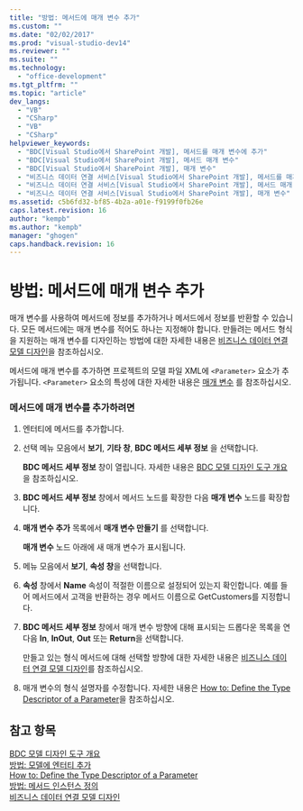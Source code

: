 ```yaml
---
title: "방법: 메서드에 매개 변수 추가"
ms.custom: ""
ms.date: "02/02/2017"
ms.prod: "visual-studio-dev14"
ms.reviewer: ""
ms.suite: ""
ms.technology: 
  - "office-development"
ms.tgt_pltfrm: ""
ms.topic: "article"
dev_langs: 
  - "VB"
  - "CSharp"
  - "VB"
  - "CSharp"
helpviewer_keywords: 
  - "BDC[Visual Studio에서 SharePoint 개발], 메서드를 매개 변수에 추가"
  - "BDC[Visual Studio에서 SharePoint 개발], 메서드 매개 변수"
  - "BDC[Visual Studio에서 SharePoint 개발], 매개 변수"
  - "비즈니스 데이터 연결 서비스[Visual Studio에서 SharePoint 개발], 메서드를 매개 변수에 추가"
  - "비즈니스 데이터 연결 서비스[Visual Studio에서 SharePoint 개발], 메서드 매개 변수"
  - "비즈니스 데이터 연결 서비스[Visual Studio에서 SharePoint 개발], 매개 변수"
ms.assetid: c5b6fd32-bf85-4b2a-a01e-f9199f0fb26e
caps.latest.revision: 16
author: "kempb"
ms.author: "kempb"
manager: "ghogen"
caps.handback.revision: 16
---
```

# 방법: 메서드에 매개 변수 추가
  매개 변수를 사용하여 메서드에 정보를 추가하거나 메서드에서 정보를 반환할 수 있습니다.  모든 메서드에는 매개 변수를 적어도 하나는 지정해야 합니다.  만들려는 메서드 형식을 지원하는 매개 변수를 디자인하는 방법에 대한 자세한 내용은 [비즈니스 데이터 연결 모델 디자인](../sharepoint/designing-a-business-data-connectivity-model.md)을 참조하십시오.  
  
 메서드에 매개 변수를 추가하면 프로젝트의 모델 파일 XML에 `<Parameter>` 요소가 추가됩니다.  `<Parameter>` 요소의 특성에 대한 자세한 내용은 [매개 변수](http://go.microsoft.com/fwlink/?LinkId=169284) 를 참조하십시오.  
  
### 메서드에 매개 변수를 추가하려면  
  
1.  엔터티에 메서드를 추가합니다.  
  
2.  선택 메뉴 모음에서 **보기**, **기타 창**, **BDC 메서드 세부 정보** 을 선택합니다.  
  
     **BDC 메서드 세부 정보** 창이 열립니다.  자세한 내용은 [BDC 모델 디자인 도구 개요](../sharepoint/bdc-model-design-tools-overview.md)을 참조하십시오.  
  
3.  **BDC 메서드 세부 정보** 창에서 메서드 노드를 확장한 다음 **매개 변수** 노드를 확장합니다.  
  
4.  **매개 변수 추가** 목록에서 **매개 변수 만들기** 를 선택합니다.  
  
     **매개 변수** 노드 아래에 새 매개 변수가 표시됩니다.  
  
5.  메뉴 모음에서 **보기**, **속성 창**을 선택합니다.  
  
6.  **속성** 창에서 **Name** 속성이 적절한 이름으로 설정되어 있는지 확인합니다.  예를 들어 메서드에서 고객을 반환하는 경우 메서드 이름으로 GetCustomers를 지정합니다.  
  
7.  **BDC 메서드 세부 정보** 창에서 매개 변수 방향에 대해 표시되는 드롭다운 목록을 연 다음 **In**, **InOut**, **Out** 또는 **Return**을 선택합니다.  
  
     만들고 있는 형식 메서드에 대해 선택할 방향에 대한 자세한 내용은 [비즈니스 데이터 연결 모델 디자인](../sharepoint/designing-a-business-data-connectivity-model.md)를 참조하십시오.  
  
8.  매개 변수의 형식 설명자를 수정합니다.  자세한 내용은 [How to: Define the Type Descriptor of a Parameter](../sharepoint/how-to-define-the-type-descriptor-of-a-parameter.md)을 참조하십시오.  
  
## 참고 항목  
 [BDC 모델 디자인 도구 개요](../sharepoint/bdc-model-design-tools-overview.md)   
 [방법: 모델에 엔터티 추가](../sharepoint/how-to-add-an-entity-to-a-model.md)   
 [How to: Define the Type Descriptor of a Parameter](../sharepoint/how-to-define-the-type-descriptor-of-a-parameter.md)   
 [방법: 메서드 인스턴스 정의](../sharepoint/how-to-define-a-method-instance.md)   
 [비즈니스 데이터 연결 모델 디자인](../sharepoint/designing-a-business-data-connectivity-model.md)  
  
  